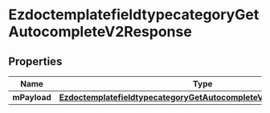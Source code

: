 
# EzdoctemplatefieldtypecategoryGetAutocompleteV2Response

## Properties
| Name | Type | Description | Notes |
| ------------ | ------------- | ------------- | ------------- |
| **mPayload** | [**EzdoctemplatefieldtypecategoryGetAutocompleteV2ResponseMPayload**](EzdoctemplatefieldtypecategoryGetAutocompleteV2ResponseMPayload.md) |  |  |




